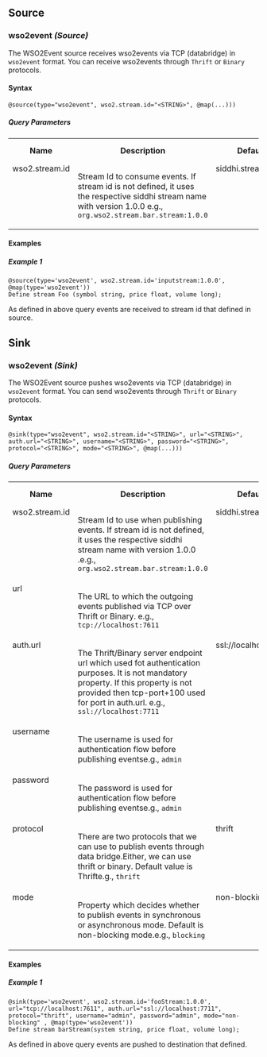 ## Source

### wso2event _(Source)_

<p style="word-wrap: break-word">The WSO2Event source receives wso2events via TCP (databridge) in <code>wso2event</code> format. You can receive wso2events through <code>Thrift</code> or <code>Binary</code> protocols.</p>

#### Syntax

```
@source(type="wso2event", wso2.stream.id="<STRING>", @map(...)))
```

##### Query Parameters

<table>
    <tr>
        <th>Name</th>
        <th>Description</th>
        <th>Default Value</th>
        <th>Possible Types</th>
        <th>Optional</th>
        <th>Dynamic</th>
    </tr>
    <tr>
        <td valign="top">wso2.stream.id</td>
        <td valign="top"><p style="word-wrap: break-word">Stream Id to consume events. If stream id is not defined, it uses the respective siddhi stream name with version 1.0.0  e.g., <code>org.wso2.stream.bar.stream:1.0.0</code></p></td>
        <td valign="top">siddhi.stream.name:1.0.0</td>
        <td valign="top">STRING</td>
        <td valign="top">No</td>
        <td valign="top">No</td>
    </tr>
</table>



#### Examples

##### Example 1

```
@source(type='wso2event', wso2.stream.id='inputstream:1.0.0', @map(type='wso2event'))
Define stream Foo (symbol string, price float, volume long);
```
<p style="word-wrap: break-word">As defined in above query events are received to stream id that defined in source.</p>

## Sink

### wso2event _(Sink)_

<p style="word-wrap: break-word">The WSO2Event source pushes wso2events via TCP (databridge) in <code>wso2event</code> format. You can send wso2events through <code>Thrift</code> or <code>Binary</code> protocols.</p>

#### Syntax

```
@sink(type="wso2event", wso2.stream.id="<STRING>", url="<STRING>", auth.url="<STRING>", username="<STRING>", password="<STRING>", protocol="<STRING>", mode="<STRING>", @map(...)))
```

##### Query Parameters

<table>
    <tr>
        <th>Name</th>
        <th>Description</th>
        <th>Default Value</th>
        <th>Possible Types</th>
        <th>Optional</th>
        <th>Dynamic</th>
    </tr>
    <tr>
        <td valign="top">wso2.stream.id</td>
        <td valign="top"><p style="word-wrap: break-word">Stream Id to use when publishing events. If stream id is not defined, it uses the respective siddhi stream name with version 1.0.0 .e.g., <code>org.wso2.stream.bar.stream:1.0.0</code></p></td>
        <td valign="top">siddhi.stream.name:1.0.0</td>
        <td valign="top">STRING</td>
        <td valign="top">Yes</td>
        <td valign="top">No</td>
    </tr>
    <tr>
        <td valign="top">url</td>
        <td valign="top"><p style="word-wrap: break-word">The URL to which the outgoing events published via TCP over Thrift or Binary. e.g., <code>tcp://localhost:7611</code></p></td>
        <td valign="top"></td>
        <td valign="top">STRING</td>
        <td valign="top">No</td>
        <td valign="top">No</td>
    </tr>
    <tr>
        <td valign="top">auth.url</td>
        <td valign="top"><p style="word-wrap: break-word">The Thrift/Binary server endpoint url which used fot authentication purposes. It is not mandatory property. If this property is not provided then tcp-port+100 used for port in auth.url. e.g., <code>ssl://localhost:7711</code></p></td>
        <td valign="top">ssl://localhost:<tcp-port> + 100</td>
        <td valign="top">STRING</td>
        <td valign="top">Yes</td>
        <td valign="top">No</td>
    </tr>
    <tr>
        <td valign="top">username</td>
        <td valign="top"><p style="word-wrap: break-word">The username is used for authentication flow before publishing eventse.g., <code>admin</code></p></td>
        <td valign="top"></td>
        <td valign="top">STRING</td>
        <td valign="top">No</td>
        <td valign="top">No</td>
    </tr>
    <tr>
        <td valign="top">password</td>
        <td valign="top"><p style="word-wrap: break-word">The password is used for authentication flow before publishing eventse.g., <code>admin</code></p></td>
        <td valign="top"></td>
        <td valign="top">STRING</td>
        <td valign="top">No</td>
        <td valign="top">No</td>
    </tr>
    <tr>
        <td valign="top">protocol</td>
        <td valign="top"><p style="word-wrap: break-word">There are two protocols that we can use to publish events through data bridge.Either, we can use thrift or binary. Default value is Thrifte.g., <code>thrift</code></p></td>
        <td valign="top">thrift</td>
        <td valign="top">STRING</td>
        <td valign="top">Yes</td>
        <td valign="top">No</td>
    </tr>
    <tr>
        <td valign="top">mode</td>
        <td valign="top"><p style="word-wrap: break-word">Property which decides whether to publish events in synchronous or asynchronous mode. Default is non-blocking mode.e.g., <code>blocking</code></p></td>
        <td valign="top">non-blocking</td>
        <td valign="top">STRING</td>
        <td valign="top">Yes</td>
        <td valign="top">No</td>
    </tr>
</table>



#### Examples

##### Example 1

```
@sink(type='wso2event', wso2.stream.id='fooStream:1.0.0', url="tcp://localhost:7611", auth.url="ssl://localhost:7711", protocol="thrift", username="admin", password="admin", mode="non-blocking" , @map(type='wso2event'))
Define stream barStream(system string, price float, volume long);
```
<p style="word-wrap: break-word">As defined in above query events are pushed to destination that defined.</p>

